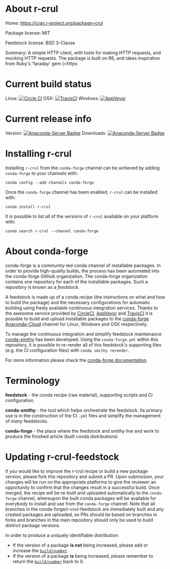 About r-crul
============

Home: https://cran.r-project.org/package=crul

Package license: MIT

Feedstock license: BSD 3-Clause

Summary: A simple HTTP client, with tools for making HTTP requests, and mocking HTTP requests. The package is built on R6, and takes inspiration from Ruby's 'faraday' gem (<https



Current build status
====================

Linux: [![Circle CI](https://circleci.com/gh/conda-forge/r-crul-feedstock.svg?style=shield)](https://circleci.com/gh/conda-forge/r-crul-feedstock)
OSX: [![TravisCI](https://travis-ci.org/conda-forge/r-crul-feedstock.svg?branch=master)](https://travis-ci.org/conda-forge/r-crul-feedstock)
Windows: [![AppVeyor](https://ci.appveyor.com/api/projects/status/github/conda-forge/r-crul-feedstock?svg=True)](https://ci.appveyor.com/project/conda-forge/r-crul-feedstock/branch/master)

Current release info
====================
Version: [![Anaconda-Server Badge](https://anaconda.org/conda-forge/r-crul/badges/version.svg)](https://anaconda.org/conda-forge/r-crul)
Downloads: [![Anaconda-Server Badge](https://anaconda.org/conda-forge/r-crul/badges/downloads.svg)](https://anaconda.org/conda-forge/r-crul)

Installing r-crul
=================

Installing `r-crul` from the `conda-forge` channel can be achieved by adding `conda-forge` to your channels with:

```
conda config --add channels conda-forge
```

Once the `conda-forge` channel has been enabled, `r-crul` can be installed with:

```
conda install r-crul
```

It is possible to list all of the versions of `r-crul` available on your platform with:

```
conda search r-crul --channel conda-forge
```


About conda-forge
=================

conda-forge is a community-led conda channel of installable packages.
In order to provide high-quality builds, the process has been automated into the
conda-forge GitHub organization. The conda-forge organization contains one repository
for each of the installable packages. Such a repository is known as a *feedstock*.

A feedstock is made up of a conda recipe (the instructions on what and how to build
the package) and the necessary configurations for automatic building using freely
available continuous integration services. Thanks to the awesome service provided by
[CircleCI](https://circleci.com/), [AppVeyor](http://www.appveyor.com/)
and [TravisCI](https://travis-ci.org/) it is possible to build and upload installable
packages to the [conda-forge](https://anaconda.org/conda-forge)
[Anaconda-Cloud](http://docs.anaconda.org/) channel for Linux, Windows and OSX respectively.

To manage the continuous integration and simplify feedstock maintenance
[conda-smithy](http://github.com/conda-forge/conda-smithy) has been developed.
Using the ``conda-forge.yml`` within this repository, it is possible to re-render all of
this feedstock's supporting files (e.g. the CI configuration files) with ``conda smithy rerender``.

For more information please check the [conda-forge documentation](https://conda-forge.org/docs/).

Terminology
===========

**feedstock** - the conda recipe (raw material), supporting scripts and CI configuration.

**conda-smithy** - the tool which helps orchestrate the feedstock.
                   Its primary use is in the construction of the CI ``.yml`` files
                   and simplify the management of *many* feedstocks.

**conda-forge** - the place where the feedstock and smithy live and work to
                  produce the finished article (built conda distributions)


Updating r-crul-feedstock
=========================

If you would like to improve the r-crul recipe or build a new
package version, please fork this repository and submit a PR. Upon submission,
your changes will be run on the appropriate platforms to give the reviewer an
opportunity to confirm that the changes result in a successful build. Once
merged, the recipe will be re-built and uploaded automatically to the
`conda-forge` channel, whereupon the built conda packages will be available for
everybody to install and use from the `conda-forge` channel.
Note that all branches in the conda-forge/r-crul-feedstock are
immediately built and any created packages are uploaded, so PRs should be based
on branches in forks and branches in the main repository should only be used to
build distinct package versions.

In order to produce a uniquely identifiable distribution:
 * If the version of a package **is not** being increased, please add or increase
   the [``build/number``](http://conda.pydata.org/docs/building/meta-yaml.html#build-number-and-string).
 * If the version of a package **is** being increased, please remember to return
   the [``build/number``](http://conda.pydata.org/docs/building/meta-yaml.html#build-number-and-string)
   back to 0.